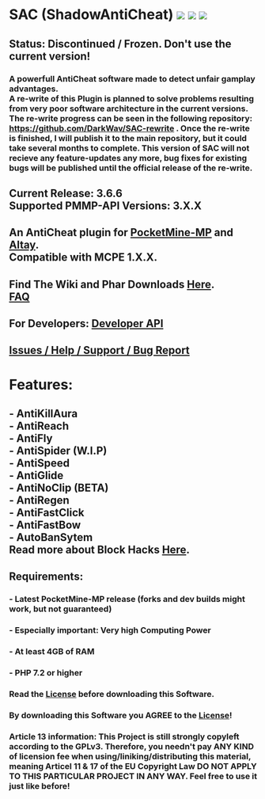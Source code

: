 # SAC (ShadowAntiCheat) [![](https://poggit.pmmp.io/shield.state/ShadowAntiCheat)](https://poggit.pmmp.io/p/ShadowAntiCheat) [![](https://poggit.pmmp.io/ci.shield/DarkWav/SAC/ShadowAntiCheat)](https://poggit.pmmp.io/ci/DarkWav/SAC/ShadowAntiCheat) [![](https://img.shields.io/github/license/DarkWav/SAC.svg?label=License)](https://github.com/DarkWav/SAC/blob/master/LICENSE)

## Status: Discontinued / Frozen. Don't use the current version!
### A powerfull AntiCheat software made to detect unfair gamplay advantages.<br>A re-write of this Plugin is planned to solve problems resulting from very poor software architecture in the current versions. The re-write progress can be seen in the following repository: https://github.com/DarkWav/SAC-rewrite . Once the re-write is finished, I will publish it to the main repository, but it could take several months to complete. This version of SAC will not recieve any feature-updates any more, bug fixes for existing bugs will be published until the official release of the re-write.

## Current Release: 3.6.6<br>Supported PMMP-API Versions: 3.X.X

## An AntiCheat plugin for [PocketMine-MP](https://github.com/pmmp/pocketmine-mp) and [Altay](https://github.com/TuranicTeam/Altay).<br>Compatible with MCPE 1.X.X.

## Find The Wiki and Phar Downloads [Here](https://github.com/DarkWav/ShadowAntiCheat/wiki).<br>[FAQ](https://github.com/DarkWav/SAC/wiki/FAQ)

## For Developers: [Developer API](https://github.com/DarkWav/SAC/wiki/Developer-API)

## [Issues / Help / Support / Bug Report](https://github.com/DarkWav/SAC/issues)

# Features:<br>
## - AntiKillAura<br>- AntiReach<br>- AntiFly<br>- AntiSpider (W.I.P)<br>- AntiSpeed<br>- AntiGlide<br>- AntiNoClip (BETA)<br>- AntiRegen<br>- AntiFastClick<br>- AntiFastBow<br>- AutoBanSytem<br>  Read more about Block Hacks [Here](https://github.com/DarkWav/SAC/wiki/About-Block-Hack-Detection).

## Requirements:
### - Latest PocketMine-MP release (forks and dev builds might work, but not guaranteed)
### - Especially important: Very high Computing Power
### - At least 4GB of RAM
### - PHP 7.2 or higher

### Read the [License](https://github.com/DarkWav/ShadowAntiCheat/blob/master/LICENSE) before downloading this Software.
### By downloading this Software you AGREE to the [License](https://github.com/DarkWav/ShadowAntiCheat/blob/master/LICENSE)!
### Article 13 information: This Project is still strongly copyleft according to the GPLv3. Therefore, you needn't pay ANY KIND of licension fee when using/liniking/distributing this material, meaning Articel 11 & 17 of the EU Copyright Law DO NOT APPLY TO THIS PARTICULAR PROJECT IN ANY WAY. Feel free to use it just like before!
